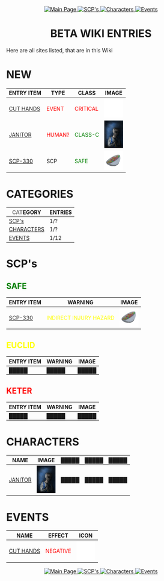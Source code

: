 <p align="center">
    <a href="../index">
        <img src="https://img.shields.io/badge/GO_TO-MAIN_PAGE-ffffff?style=for-the-badge&labelColor=000000&color=ffffff" title="Main Page"/>
    </a>
    <a href="./tree#scps">
        <img src="https://img.shields.io/badge/SCP'S-000000?style=for-the-badge" title="SCP's"/>
    </a>
    <a href="./tree#characters">
        <img src="https://img.shields.io/badge/CHARACTERS-ffffff?style=for-the-badge" title="Characters"/>
    </a>
    <a href="./tree#events">
        <img src="https://img.shields.io/badge/EVENTS-000000?style=for-the-badge" title="Events"/>
    </a>
</p>
<h1 align="center">BETA WIKI ENTRIES</h1>

Here are all sites listed, that are in this Wiki

# NEW

| ENTRY ITEM | TYPE | CLASS | IMAGE |
| --- | --- | --- | --- |
| [CUT HANDS](./events/cuthands) | <span style="color:red">EVENT</span> | <span style="color:red">CRITICAL</span> | <img src="../assets/images/events/eventCutHands.png" width="50" height="50"/> |
| [JANITOR](./humans/foundation/janitor) | <span style="color: red">HUMAN?</span> | <span style="color: green">CLASS-C</span> | <img src="../assets/images/characters/cleaner.jpg" title="Janitor" width="50"/> |
| [SCP-330](./scp/safe/330) | SCP | <span style="color: green">SAFE</span> | <img src="../assets/images/scp/safe/scp-330.png" title="SCP-330" width="50"/> |

# CATEGORIES

| <span style="color: gray">CAT</span>EGORY | ENTRIES |
| --- | --- |
| [SCP's](#scps) | 1/? |
| [CHARACTERS](#characters) | 1/? |
| [EVENTS](#events) | 1/12 |


# SCP's

## <span style="color: green">SAFE</span>

| ENTRY ITEM | WARNING | IMAGE |
| --- | --- | --- |
| [SCP-330](./scp/safe/330) | <span style="color: yellow">INDIRECT INJURY HAZARD</span> | <img src="../assets/images/scp/safe/scp-330.png" title="SCP-330" width="50"/> |

## <span style="color: yellow">EUCLID</span>

| ENTRY ITEM | WARNING | IMAGE |
| --- | --- | --- |
| █████ | █████ | █████ |

## <span style="color: red">KETER</span>

| ENTRY ITEM | WARNING | IMAGE |
| --- | --- | --- |
| █████ | █████ | █████ |

# CHARACTERS

| NAME | IMAGE | █████ | █████ | █████ |
| --- | --- | --- | --- | --- |
| [JANITOR](./humans/foundation/janitor) | <img src="../assets/images/characters/cleaner.jpg" title="Janitor" width="50"/> | █████ | █████ | █████ |

# EVENTS

| NAME | EFFECT | ICON |
| --- | --- | --- |
| [CUT HANDS](./events/cuthands) | <span style="color:red">NEGATIVE</span> | <img src="../assets/images/events/eventCutHands.png" title="cut hands icon" width="50" height="50"/> |

<p align="center">
    <a href="../index">
        <img src="https://img.shields.io/badge/GO_TO-MAIN_PAGE-ffffff?style=for-the-badge&labelColor=000000&color=ffffff" title="Main Page"/>
    </a>
    <a href="./tree#scps">
        <img src="https://img.shields.io/badge/SCP'S-000000?style=for-the-badge" title="SCP's"/>
    </a>
    <a href="./tree#characters">
        <img src="https://img.shields.io/badge/CHARACTERS-ffffff?style=for-the-badge" title="Characters"/>
    </a>
    <a href="./tree#events">
        <img src="https://img.shields.io/badge/EVENTS-000000?style=for-the-badge" title="Events"/>
    </a>
</p>